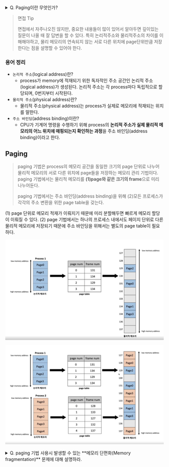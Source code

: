 <details>
<summary>Q. Paging이란 무엇인가?</summary>
<div markdown="1">

Paging이란 process가 할당받은 메모리 공간을 일정한 `page 단위`로 나누어, 물리 메모리에서 연속되지 않는 `서로 다른 위치`에 저장하는 메모리 관리 기법이다.

</div>
</details>

> 면접 Tip 
> 
> 면접에서 자주나오진 않지만, 중요한 내용들이 많이 있어서 알아두면 깊이있는 질문이 나올 때 잘 답변을 할 수 있다. 
> 특히 논리적주소와 물리적주소의 차이를 이해해야하고, 물리 메모리의 연속되지 않는 서로 다른 위치에 page단위만큼 저장한다는 점을 설명할 수 있어야 한다.

### 용어 정리 

* `논리적 주소`(logical address)란?
  * process가 memory에 적재되기 위한 독자적인 주소 공간인 논리적 주소(logical address)가 생성된다. 논리적 주소는 각 process마다 독립적으로 할당되며, 0번지부터 시작된다.
* `물리적 주소`(physical address)란?
  * 물리적 주소(physical address)는 process가 실제로 메모리에 적재되는 위치를 말한다. 
* `주소 바인딩`(address binding)이란?
  * CPU가 기계어 명령을 수행하기 위해 process의 **논리적 주소가 실제 물리적 메모리의 어느 위치에 매핑되는지 확인하는 과정**을 주소 바인딩(address binding)이라고 한다.

## Paging 
> paging 기법은 process의 메모리 공간을 동일한 크기의 page 단위로 나누어 물리적 메모리의 서로 다른 위치에 page들을 저장하는 메모리 관리 기법이다. 
> paging 기법에서는 물리적 메모리를 **(1)page와 같은 크기의 frame**으로 미리 나누어둔다. 
>
> paging 기법에서는 주소 바인딩(address binding)을 위해 (2)모든 프로세스가 각각의 주소 변환을 위한 page table을 갖는다.

(1) page 단위로 메모리 적재가 이뤄지기 때문에 미리 분할해두면 빠르게 메모리 할당이 이뤄질 수 있다.
(2) page 기법에서는 하나의 프로세스 내에서도 페이지 단위로 다른 물리적 메모리에 저장되기 때문에 주소 바인딩을 위해서는 별도의 page table이 필요하다.

![img.png](../../../img/paging.png)

![img.png](../../../img/paging_multi_process.png)

<details>
<summary>Q. paging 기법 사용시 발생할 수 있는 **메모리 단편화(Memory fragmentation)** 문제에 대해 설명하라.</summary>
<div markdown="1">

물리적 메모리 공간이 작은 조각으로 나눠져서 메모리가 충분히 존재함에도 할당이 불가능한 상태를 보고 메모리 단편화가 발생했다고 말한다.

paging 기법에서는 process의 논리적 주소 공간과 물리적 메모리가 같은 크기의 page 단위로 나누어지기 때문에 (1)**외부 단편화 문제**가 발생하지 않는다. 
하지만 process 주소 공간의 크기가 page 크기의 배수라는 보장이 없기 때문에, 프로세스의 주소 공간 중 가장 마지막에 위치한 page에서는 (2)**내부 단편화 문제**가 
발생할 가능성이 있다.


(1): 외부 단편화 문제란 메모리상의 비어있는 공간의 크기가 작아서, 빈 메모리 공간임에도 활용되지 못하는 문제이다.
(2): 내부 단편화 문제란 프로세스가 필요한 양보다 더 큰 메모리가 할당되어서 메모리 공간이 낭비되는 상황이다. 

</div>
</details>
